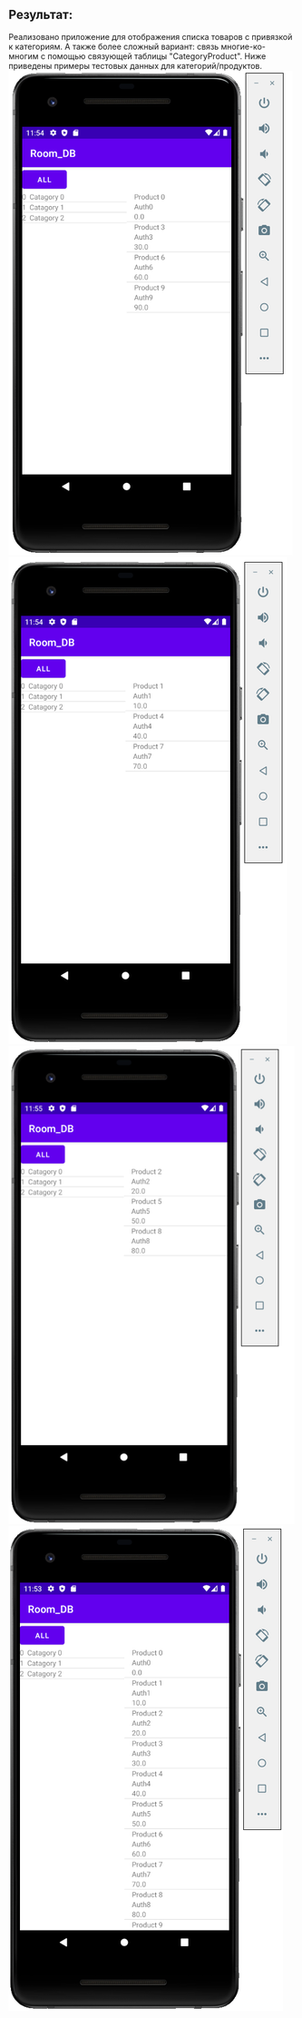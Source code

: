 ## Результат: ##
Реализовано приложение для отображения списка товаров с привязкой к категориям. А также более сложный вариант: связь многие-ко-многим с помощью связующей таблицы "CategoryProduct".
Ниже приведены примеры тестовых данных для категорий/продуктов.
![Result_category_0](https://github.com/Dmitry-Serebrennikov/Mdev_episode_II/blob/master/Room_DB/Result_category_0.png)
![Result_category_1](https://github.com/Dmitry-Serebrennikov/Mdev_episode_II/blob/master/Room_DB/Result_category_1.png)
![Result_category_2](https://github.com/Dmitry-Serebrennikov/Mdev_episode_II/blob/master/Room_DB/Result_category_2.png)
![Result_all](https://github.com/Dmitry-Serebrennikov/Mdev_episode_II/blob/master/Room_DB/Result_all.png)
